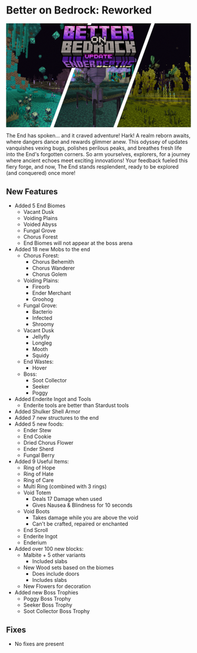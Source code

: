 # Better on Bedrock: Reworked

<div style="display: flex; align-items: center;">
  <img src="./assets/bob-ender-depths.png" alt="Example Image">
</div>


The End has spoken… and it craved adventure! Hark! A realm reborn awaits, where dangers dance and rewards glimmer anew. This odyssey of updates vanquishes vexing bugs, polishes perilous peaks, and breathes fresh life into the End's forgotten corners. So arm yourselves, explorers, for a journey where ancient echoes meet exciting innovations! Your feedback fueled this fiery forge, and now, The End stands resplendent, ready to be explored (and conquered) once more!
## New Features
- Added 5 End Biomes
  * Vacant Dusk
  * Voiding Plains
  * Voided Abyss
  * Fungal Grove
  * Chorus Forest
  * End Biomes will not appear at the boss arena
- Added 18 new Mobs to the end
  * Chorus Forest:
    * Chorus Behemith
    * Chorus Wanderer
    * Chorus Golem
  * Voiding Plains:
    * Fireorb
    * Ender Merchant
    * Groohog
  * Fungal Grove:
    * Bacterio
    * Infected
    * Shroomy
  * Vacant Dusk
    * Jellyfly
    * Longleg
    * Mooth
    * Squidy
  * End Wastes:
    * Hover
  * Boss:
    * Soot Collector
    * Seeker
    * Poggy
- Added Enderite Ingot and Tools
  * Enderite tools are better than Stardust tools
- Added Shulker Shell Armor
- Added 7 new structures to the end
- Added 5 new foods:
  * Ender Stew
  * End Cookie
  * Dried Chorus Flower
  * Ender Sherd
  * Fungal Berry
- Added 9 Useful Items:
  * Ring of Hope
  * Ring of Hate
  * Ring of Care
  * Multi Ring (combined with 3 rings)
  * Void Totem
    * Deals 17 Damage when used
    * Gives Nausea & Blindness for 10 seconds
  * Void Boots
    * Takes damage while you are above the void
    * Can't be crafted, repaired or enchanted
  * End Scroll
  * Enderite Ingot
  * Enderium
- Added over 100 new blocks:
  * Malbite + 5 other variants
    * Included slabs
  * New Wood sets based on the biomes
    * Does include doors
    * Includes slabs
  * New Flowers for decoration
- Added new Boss Trophies
  * Poggy Boss Trophy
  * Seeker Boss Trophy
  * Soot Collector Boss Trophy

## Fixes
- No fixes are present